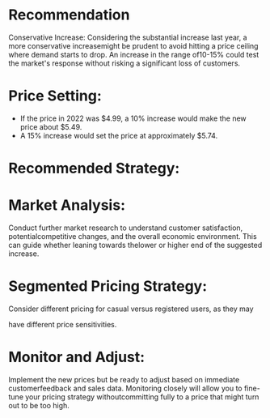 # Recommendation

Conservative Increase: Considering the substantial increase last year, a more conservative increasemight be prudent to avoid hitting a price ceiling where demand starts to drop.
An increase in the range of10-15% could test the market's response without risking a significant loss of customers.

# Price Setting:
* If the price in 2022 was $4.99, a 10% increase would make the new price about $5.49.
* A 15% increase would set the price at approximately $5.74.

#  Recommended Strategy:
# Market Analysis:
Conduct further market research to understand customer satisfaction, potentialcompetitive changes, and the overall economic environment. This can guide whether leaning towards thelower or higher end of the suggested increase.

# Segmented Pricing Strategy:
Consider different pricing for casual versus registered users, as they may

have different price sensitivities.

# Monitor and Adjust:
Implement the new prices but be ready to adjust based on immediate customerfeedback
and sales data. Monitoring closely will allow you to fine-tune your pricing strategy withoutcommitting fully to a price that might turn out to be too high.
